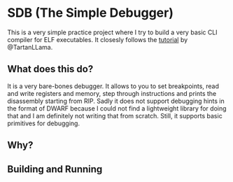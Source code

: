 # SDB (The Simple Debugger)
This is a very simple practice project where I try to build a very basic CLI
compiler for ELF executables. It closesly follows the [tutorial](https://blog.tartanllama.xyz/writing-a-linux-debugger-setup/)
by @TartanLLama.

## What does this do?
It is a very bare-bones debugger. It allows to you to set breakpoints, read and write registers and memory, step through instructions
and prints the disassembly starting from RIP. Sadly it does not support debugging hints in the format of DWARF because I could not find a
lightweight library for doing that and I am definitely not writing that from scratch. Still, it supports basic primitives for debugging.

## Why?


## Building and Running

